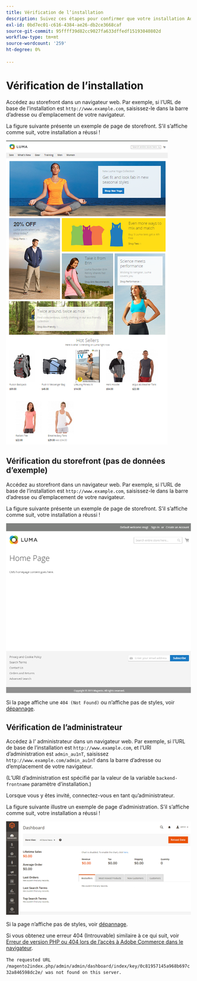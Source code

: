 ```yaml
---
title: Vérification de l’installation
description: Suivez ces étapes pour confirmer que votre installation Adobe Commerce ou Magento Open Source sur site a réussi.
exl-id: 0bd7ec01-c616-4384-ae26-db2ce3668caf
source-git-commit: 95ffff39d82cc9027fa633dffedf15193040802d
workflow-type: tm+mt
source-wordcount: '259'
ht-degree: 0%

---
```


# Vérification de l’installation

Accédez au storefront dans un navigateur web. Par exemple, si l’URL de base de l’installation est `http://www.example.com`, saisissez-le dans la barre d’adresse ou d’emplacement de votre navigateur.

La figure suivante présente un exemple de page de storefront. S’il s’affiche comme suit, votre installation a réussi !

![Storefront avec le thème Luma](../../assets/installation/install-success_store-luma.png)

## Vérification du storefront (pas de données d’exemple)

Accédez au storefront dans un navigateur web. Par exemple, si l’URL de base de l’installation est `http://www.example.com`, saisissez-le dans la barre d’adresse ou d’emplacement de votre navigateur.

La figure suivante présente un exemple de page de storefront. S’il s’affiche comme suit, votre installation a réussi !

![Storefront qui vérifie une installation réussie](../../assets/installation/install-success_store.png)

Si la page affiche une `404 (Not Found)` ou n’affiche pas de styles, voir [dépannage](https://support.magento.com/hc/en-us/articles/360032994352).

## Vérification de l’administrateur

Accédez à l’ administrateur dans un navigateur web. Par exemple, si l’URL de base de l’installation est `http://www.example.com`, et l’URI d’administration est `admin_au1nT`, saisissez `http://www.example.com/admin_au1nT` dans la barre d’adresse ou d’emplacement de votre navigateur.

(L’URI d’administration est spécifié par la valeur de la variable `backend-frontname` paramètre d’installation.)

Lorsque vous y êtes invité, connectez-vous en tant qu’administrateur.

La figure suivante illustre un exemple de page d’administration. S’il s’affiche comme suit, votre installation a réussi !

![Administrateur qui vérifie une installation réussie](../../assets/installation/install_success_admin.png)

Si la page n’affiche pas de styles, voir [dépannage](https://support.magento.com/hc/en-us/articles/360032994352).

Si vous obtenez une erreur 404 (Introuvable) similaire à ce qui suit, voir [Erreur de version PHP ou 404 lors de l’accès à Adobe Commerce dans le navigateur](https://support.magento.com/hc/en-us/articles/360033117152).

`The requested URL /magento2index.php/admin/admin/dashboard/index/key/0c81957145a968b697c32a846598dc2e/ was not found on this server.`
